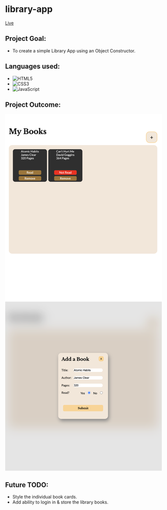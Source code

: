 # library-app

[Live](https://dylewskii.github.io/library-app/)

## Project Goal:
- To create a simple Library App using an Object Constructor.

## Languages used:

- ![HTML5](https://img.shields.io/badge/html5-%23E34F26.svg?style=for-the-badge&logo=html5&logoColor=white)   
- ![CSS3](https://img.shields.io/badge/css3-%231572B6.svg?style=for-the-badge&logo=css3&logoColor=white)   
- ![JavaScript](https://img.shields.io/badge/javascript-%23323330.svg?style=for-the-badge&logo=javascript&logoColor=%23F7DF1E)

## Project Outcome:
![Outcome Image](assets/images/final-library.png)
![Outcome Image](assets/images/final-modal.png)

## Future TODO:
- Style the individual book cards.
- Add ability to login in & store the library books.